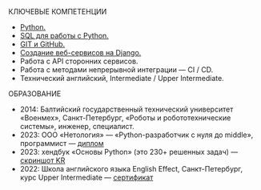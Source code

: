 КЛЮЧЕВЫЕ КОМПЕТЕНЦИИ
* [Python.](https://github.com/millana4/millana4/blob/main/certificate_4_advanced_python.pdf)
* [SQL для работы с Python.](https://github.com/millana4/millana4/blob/main/certificate_3_db_for_python_dev.pdf)
* [GIT и GitHub.](https://github.com/millana4/millana4/blob/main/certificate_2_git.pdf)
* [Создание веб-сервисов на Django.](https://github.com/millana4/millana4/blob/main/certificate_6_django.pdf)
* Работа с API сторонних сервисов.
* Работа с методами непрерывной интеграции — CI / CD.
* Технический английский, Intermediate / Upper Intermediate.

ОБРАЗОВАНИЕ
* 2014: Балтийский государственный технический университет «Военмех», Санкт-Петербург, «Роботы и робототехнические системы», инженер, специалист.
* 2023: ООО «Нетология» — «Python-разработчик с нуля до middle», программист — [диплом](https://github.com/millana4/millana4/blob/main/%D0%BF%D1%80%D0%B8%D0%BB%D0%BE%D0%B6%D0%B5%D0%BD%D0%B8%D0%B5.jpg)
* 2023: хендбук «Основы Python» (это 230+ решенных задач) — [скриншот KR]()
* 2022: Школа английского языка English Effect, Санкт-Петербург, курс Upper Intermediate — [сертификат](https://github.com/millana4/millana4/blob/main/%D0%94%D0%B8%D0%BF%D0%BB%D0%BE%D0%BC%20%D0%922%20English%20Effect%201.jpg)

